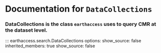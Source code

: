 # Documentation for `DataCollections`

### DataCollections is the class `earthaccess` uses to query CMR at the **dataset** level.

::: earthaccess.search.DataCollections
    options:
        show_source: false
        inherited_members: true
    show_source: false
